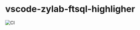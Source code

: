 # vscode-zylab-ftsql-highligher
![CI](https://github.com/CSI-Group/vscode-zylab-ftsql-highligher/workflows/CI/badge.svg?branch=dev)
